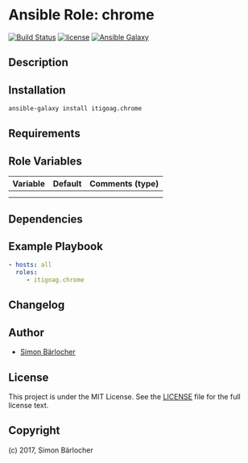 # Ansible Role: chrome

[![Build Status](https://travis-ci.org/itigoag/ansible.chrome.svg?branch=master)](https://travis-ci.org/itigoag/ansible.chrome) [![license](https://img.shields.io/github/license/mashape/apistatus.svg)](https://sbaerlo.ch/licence) [![Ansible Galaxy](http://img.shields.io/badge/ansible--galaxy-chrome-blue.svg)](https://galaxy.ansible.com/itigoag/chrome)

## Description

## Installation

```bash
ansible-galaxy install itigoag.chrome
```

## Requirements

## Role Variables

| Variable             | Default     | Comments (type)                                   |
| :---                 | :---        | :---                                              |
| | | |
| | | |

## Dependencies

## Example Playbook

```yml
- hosts: all
  roles:
     - itigoag.chrome
```

## Changelog

## Author

* [Simon Bärlocher](https://sbaerlocher.ch)

## License

This project is under the MIT License. See the [LICENSE](https://sbaerlo.ch/licence) file for the full license text.

## Copyright

(c) 2017, Simon Bärlocher